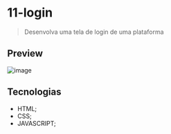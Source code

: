 # 11-login

>Desenvolva uma tela de login de uma plataforma

## Preview
![image](https://github.com/MatheusPrudente/bora-codar/assets/80559882/786195b9-8329-4f9a-9173-c6cd02deb276)

## Tecnologias
- HTML;
- CSS;
- JAVASCRIPT;
